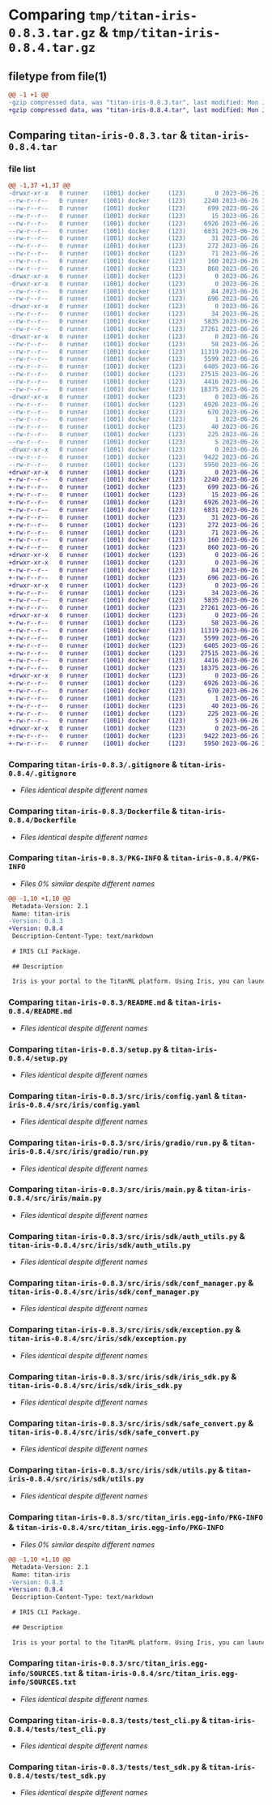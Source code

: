 # Comparing `tmp/titan-iris-0.8.3.tar.gz` & `tmp/titan-iris-0.8.4.tar.gz`

## filetype from file(1)

```diff
@@ -1 +1 @@
-gzip compressed data, was "titan-iris-0.8.3.tar", last modified: Mon Jun 26 10:31:01 2023, max compression
+gzip compressed data, was "titan-iris-0.8.4.tar", last modified: Mon Jun 26 10:54:13 2023, max compression
```

## Comparing `titan-iris-0.8.3.tar` & `titan-iris-0.8.4.tar`

### file list

```diff
@@ -1,37 +1,37 @@
-drwxr-xr-x   0 runner    (1001) docker     (123)        0 2023-06-26 10:31:01.213203 titan-iris-0.8.3/
--rw-r--r--   0 runner    (1001) docker     (123)     2240 2023-06-26 10:30:47.000000 titan-iris-0.8.3/.gitignore
--rw-r--r--   0 runner    (1001) docker     (123)      699 2023-06-26 10:30:47.000000 titan-iris-0.8.3/Dockerfile
--rw-r--r--   0 runner    (1001) docker     (123)       15 2023-06-26 10:30:47.000000 titan-iris-0.8.3/MANIFEST.in
--rw-r--r--   0 runner    (1001) docker     (123)     6926 2023-06-26 10:31:01.213203 titan-iris-0.8.3/PKG-INFO
--rw-r--r--   0 runner    (1001) docker     (123)     6831 2023-06-26 10:30:47.000000 titan-iris-0.8.3/README.md
--rw-r--r--   0 runner    (1001) docker     (123)       31 2023-06-26 10:30:47.000000 titan-iris-0.8.3/pytest.ini
--rw-r--r--   0 runner    (1001) docker     (123)      272 2023-06-26 10:30:47.000000 titan-iris-0.8.3/requirements.txt
--rw-r--r--   0 runner    (1001) docker     (123)       71 2023-06-26 10:30:47.000000 titan-iris-0.8.3/requirements_dev.txt
--rw-r--r--   0 runner    (1001) docker     (123)      160 2023-06-26 10:31:01.213203 titan-iris-0.8.3/setup.cfg
--rw-r--r--   0 runner    (1001) docker     (123)      860 2023-06-26 10:30:47.000000 titan-iris-0.8.3/setup.py
-drwxr-xr-x   0 runner    (1001) docker     (123)        0 2023-06-26 10:31:01.209203 titan-iris-0.8.3/src/
-drwxr-xr-x   0 runner    (1001) docker     (123)        0 2023-06-26 10:31:01.213203 titan-iris-0.8.3/src/iris/
--rw-r--r--   0 runner    (1001) docker     (123)       84 2023-06-26 10:30:47.000000 titan-iris-0.8.3/src/iris/__init__.py
--rw-r--r--   0 runner    (1001) docker     (123)      696 2023-06-26 10:30:47.000000 titan-iris-0.8.3/src/iris/config.yaml
-drwxr-xr-x   0 runner    (1001) docker     (123)        0 2023-06-26 10:31:01.213203 titan-iris-0.8.3/src/iris/gradio/
--rw-r--r--   0 runner    (1001) docker     (123)       34 2023-06-26 10:30:47.000000 titan-iris-0.8.3/src/iris/gradio/__init__.py
--rw-r--r--   0 runner    (1001) docker     (123)     5835 2023-06-26 10:30:47.000000 titan-iris-0.8.3/src/iris/gradio/run.py
--rw-r--r--   0 runner    (1001) docker     (123)    27261 2023-06-26 10:30:47.000000 titan-iris-0.8.3/src/iris/main.py
-drwxr-xr-x   0 runner    (1001) docker     (123)        0 2023-06-26 10:31:01.213203 titan-iris-0.8.3/src/iris/sdk/
--rw-r--r--   0 runner    (1001) docker     (123)       58 2023-06-26 10:30:47.000000 titan-iris-0.8.3/src/iris/sdk/__init__.py
--rw-r--r--   0 runner    (1001) docker     (123)    11319 2023-06-26 10:30:47.000000 titan-iris-0.8.3/src/iris/sdk/auth_utils.py
--rw-r--r--   0 runner    (1001) docker     (123)     5599 2023-06-26 10:30:47.000000 titan-iris-0.8.3/src/iris/sdk/conf_manager.py
--rw-r--r--   0 runner    (1001) docker     (123)     6405 2023-06-26 10:30:47.000000 titan-iris-0.8.3/src/iris/sdk/exception.py
--rw-r--r--   0 runner    (1001) docker     (123)    27515 2023-06-26 10:30:47.000000 titan-iris-0.8.3/src/iris/sdk/iris_sdk.py
--rw-r--r--   0 runner    (1001) docker     (123)     4416 2023-06-26 10:30:47.000000 titan-iris-0.8.3/src/iris/sdk/safe_convert.py
--rw-r--r--   0 runner    (1001) docker     (123)    18375 2023-06-26 10:30:47.000000 titan-iris-0.8.3/src/iris/sdk/utils.py
-drwxr-xr-x   0 runner    (1001) docker     (123)        0 2023-06-26 10:31:01.213203 titan-iris-0.8.3/src/titan_iris.egg-info/
--rw-r--r--   0 runner    (1001) docker     (123)     6926 2023-06-26 10:31:01.000000 titan-iris-0.8.3/src/titan_iris.egg-info/PKG-INFO
--rw-r--r--   0 runner    (1001) docker     (123)      670 2023-06-26 10:31:01.000000 titan-iris-0.8.3/src/titan_iris.egg-info/SOURCES.txt
--rw-r--r--   0 runner    (1001) docker     (123)        1 2023-06-26 10:31:01.000000 titan-iris-0.8.3/src/titan_iris.egg-info/dependency_links.txt
--rw-r--r--   0 runner    (1001) docker     (123)       40 2023-06-26 10:31:01.000000 titan-iris-0.8.3/src/titan_iris.egg-info/entry_points.txt
--rw-r--r--   0 runner    (1001) docker     (123)      225 2023-06-26 10:31:01.000000 titan-iris-0.8.3/src/titan_iris.egg-info/requires.txt
--rw-r--r--   0 runner    (1001) docker     (123)        5 2023-06-26 10:31:01.000000 titan-iris-0.8.3/src/titan_iris.egg-info/top_level.txt
-drwxr-xr-x   0 runner    (1001) docker     (123)        0 2023-06-26 10:31:01.213203 titan-iris-0.8.3/tests/
--rw-r--r--   0 runner    (1001) docker     (123)     9422 2023-06-26 10:30:47.000000 titan-iris-0.8.3/tests/test_cli.py
--rw-r--r--   0 runner    (1001) docker     (123)     5950 2023-06-26 10:30:47.000000 titan-iris-0.8.3/tests/test_sdk.py
+drwxr-xr-x   0 runner    (1001) docker     (123)        0 2023-06-26 10:54:13.920853 titan-iris-0.8.4/
+-rw-r--r--   0 runner    (1001) docker     (123)     2240 2023-06-26 10:54:01.000000 titan-iris-0.8.4/.gitignore
+-rw-r--r--   0 runner    (1001) docker     (123)      699 2023-06-26 10:54:01.000000 titan-iris-0.8.4/Dockerfile
+-rw-r--r--   0 runner    (1001) docker     (123)       15 2023-06-26 10:54:01.000000 titan-iris-0.8.4/MANIFEST.in
+-rw-r--r--   0 runner    (1001) docker     (123)     6926 2023-06-26 10:54:13.920853 titan-iris-0.8.4/PKG-INFO
+-rw-r--r--   0 runner    (1001) docker     (123)     6831 2023-06-26 10:54:01.000000 titan-iris-0.8.4/README.md
+-rw-r--r--   0 runner    (1001) docker     (123)       31 2023-06-26 10:54:01.000000 titan-iris-0.8.4/pytest.ini
+-rw-r--r--   0 runner    (1001) docker     (123)      272 2023-06-26 10:54:01.000000 titan-iris-0.8.4/requirements.txt
+-rw-r--r--   0 runner    (1001) docker     (123)       71 2023-06-26 10:54:01.000000 titan-iris-0.8.4/requirements_dev.txt
+-rw-r--r--   0 runner    (1001) docker     (123)      160 2023-06-26 10:54:13.920853 titan-iris-0.8.4/setup.cfg
+-rw-r--r--   0 runner    (1001) docker     (123)      860 2023-06-26 10:54:01.000000 titan-iris-0.8.4/setup.py
+drwxr-xr-x   0 runner    (1001) docker     (123)        0 2023-06-26 10:54:13.904853 titan-iris-0.8.4/src/
+drwxr-xr-x   0 runner    (1001) docker     (123)        0 2023-06-26 10:54:13.912853 titan-iris-0.8.4/src/iris/
+-rw-r--r--   0 runner    (1001) docker     (123)       84 2023-06-26 10:54:01.000000 titan-iris-0.8.4/src/iris/__init__.py
+-rw-r--r--   0 runner    (1001) docker     (123)      696 2023-06-26 10:54:01.000000 titan-iris-0.8.4/src/iris/config.yaml
+drwxr-xr-x   0 runner    (1001) docker     (123)        0 2023-06-26 10:54:13.912853 titan-iris-0.8.4/src/iris/gradio/
+-rw-r--r--   0 runner    (1001) docker     (123)       34 2023-06-26 10:54:01.000000 titan-iris-0.8.4/src/iris/gradio/__init__.py
+-rw-r--r--   0 runner    (1001) docker     (123)     5835 2023-06-26 10:54:01.000000 titan-iris-0.8.4/src/iris/gradio/run.py
+-rw-r--r--   0 runner    (1001) docker     (123)    27261 2023-06-26 10:54:01.000000 titan-iris-0.8.4/src/iris/main.py
+drwxr-xr-x   0 runner    (1001) docker     (123)        0 2023-06-26 10:54:13.916853 titan-iris-0.8.4/src/iris/sdk/
+-rw-r--r--   0 runner    (1001) docker     (123)       58 2023-06-26 10:54:01.000000 titan-iris-0.8.4/src/iris/sdk/__init__.py
+-rw-r--r--   0 runner    (1001) docker     (123)    11319 2023-06-26 10:54:01.000000 titan-iris-0.8.4/src/iris/sdk/auth_utils.py
+-rw-r--r--   0 runner    (1001) docker     (123)     5599 2023-06-26 10:54:01.000000 titan-iris-0.8.4/src/iris/sdk/conf_manager.py
+-rw-r--r--   0 runner    (1001) docker     (123)     6405 2023-06-26 10:54:01.000000 titan-iris-0.8.4/src/iris/sdk/exception.py
+-rw-r--r--   0 runner    (1001) docker     (123)    27515 2023-06-26 10:54:01.000000 titan-iris-0.8.4/src/iris/sdk/iris_sdk.py
+-rw-r--r--   0 runner    (1001) docker     (123)     4416 2023-06-26 10:54:01.000000 titan-iris-0.8.4/src/iris/sdk/safe_convert.py
+-rw-r--r--   0 runner    (1001) docker     (123)    18375 2023-06-26 10:54:01.000000 titan-iris-0.8.4/src/iris/sdk/utils.py
+drwxr-xr-x   0 runner    (1001) docker     (123)        0 2023-06-26 10:54:13.916853 titan-iris-0.8.4/src/titan_iris.egg-info/
+-rw-r--r--   0 runner    (1001) docker     (123)     6926 2023-06-26 10:54:13.000000 titan-iris-0.8.4/src/titan_iris.egg-info/PKG-INFO
+-rw-r--r--   0 runner    (1001) docker     (123)      670 2023-06-26 10:54:13.000000 titan-iris-0.8.4/src/titan_iris.egg-info/SOURCES.txt
+-rw-r--r--   0 runner    (1001) docker     (123)        1 2023-06-26 10:54:13.000000 titan-iris-0.8.4/src/titan_iris.egg-info/dependency_links.txt
+-rw-r--r--   0 runner    (1001) docker     (123)       40 2023-06-26 10:54:13.000000 titan-iris-0.8.4/src/titan_iris.egg-info/entry_points.txt
+-rw-r--r--   0 runner    (1001) docker     (123)      225 2023-06-26 10:54:13.000000 titan-iris-0.8.4/src/titan_iris.egg-info/requires.txt
+-rw-r--r--   0 runner    (1001) docker     (123)        5 2023-06-26 10:54:13.000000 titan-iris-0.8.4/src/titan_iris.egg-info/top_level.txt
+drwxr-xr-x   0 runner    (1001) docker     (123)        0 2023-06-26 10:54:13.920853 titan-iris-0.8.4/tests/
+-rw-r--r--   0 runner    (1001) docker     (123)     9422 2023-06-26 10:54:01.000000 titan-iris-0.8.4/tests/test_cli.py
+-rw-r--r--   0 runner    (1001) docker     (123)     5950 2023-06-26 10:54:01.000000 titan-iris-0.8.4/tests/test_sdk.py
```

### Comparing `titan-iris-0.8.3/.gitignore` & `titan-iris-0.8.4/.gitignore`

 * *Files identical despite different names*

### Comparing `titan-iris-0.8.3/Dockerfile` & `titan-iris-0.8.4/Dockerfile`

 * *Files identical despite different names*

### Comparing `titan-iris-0.8.3/PKG-INFO` & `titan-iris-0.8.4/PKG-INFO`

 * *Files 0% similar despite different names*

```diff
@@ -1,10 +1,10 @@
 Metadata-Version: 2.1
 Name: titan-iris
-Version: 0.8.3
+Version: 0.8.4
 Description-Content-Type: text/markdown
 
 # IRIS CLI Package.
 
 ## Description
 
 Iris is your portal to the TitanML platform. Using Iris, you can launch jobs to run on TitanML servers, run your own models and datasets through our compression algorithms, and explore and download the optimised models from the Titan Store.
```

### Comparing `titan-iris-0.8.3/README.md` & `titan-iris-0.8.4/README.md`

 * *Files identical despite different names*

### Comparing `titan-iris-0.8.3/setup.py` & `titan-iris-0.8.4/setup.py`

 * *Files identical despite different names*

### Comparing `titan-iris-0.8.3/src/iris/config.yaml` & `titan-iris-0.8.4/src/iris/config.yaml`

 * *Files identical despite different names*

### Comparing `titan-iris-0.8.3/src/iris/gradio/run.py` & `titan-iris-0.8.4/src/iris/gradio/run.py`

 * *Files identical despite different names*

### Comparing `titan-iris-0.8.3/src/iris/main.py` & `titan-iris-0.8.4/src/iris/main.py`

 * *Files identical despite different names*

### Comparing `titan-iris-0.8.3/src/iris/sdk/auth_utils.py` & `titan-iris-0.8.4/src/iris/sdk/auth_utils.py`

 * *Files identical despite different names*

### Comparing `titan-iris-0.8.3/src/iris/sdk/conf_manager.py` & `titan-iris-0.8.4/src/iris/sdk/conf_manager.py`

 * *Files identical despite different names*

### Comparing `titan-iris-0.8.3/src/iris/sdk/exception.py` & `titan-iris-0.8.4/src/iris/sdk/exception.py`

 * *Files identical despite different names*

### Comparing `titan-iris-0.8.3/src/iris/sdk/iris_sdk.py` & `titan-iris-0.8.4/src/iris/sdk/iris_sdk.py`

 * *Files identical despite different names*

### Comparing `titan-iris-0.8.3/src/iris/sdk/safe_convert.py` & `titan-iris-0.8.4/src/iris/sdk/safe_convert.py`

 * *Files identical despite different names*

### Comparing `titan-iris-0.8.3/src/iris/sdk/utils.py` & `titan-iris-0.8.4/src/iris/sdk/utils.py`

 * *Files identical despite different names*

### Comparing `titan-iris-0.8.3/src/titan_iris.egg-info/PKG-INFO` & `titan-iris-0.8.4/src/titan_iris.egg-info/PKG-INFO`

 * *Files 0% similar despite different names*

```diff
@@ -1,10 +1,10 @@
 Metadata-Version: 2.1
 Name: titan-iris
-Version: 0.8.3
+Version: 0.8.4
 Description-Content-Type: text/markdown
 
 # IRIS CLI Package.
 
 ## Description
 
 Iris is your portal to the TitanML platform. Using Iris, you can launch jobs to run on TitanML servers, run your own models and datasets through our compression algorithms, and explore and download the optimised models from the Titan Store.
```

### Comparing `titan-iris-0.8.3/src/titan_iris.egg-info/SOURCES.txt` & `titan-iris-0.8.4/src/titan_iris.egg-info/SOURCES.txt`

 * *Files identical despite different names*

### Comparing `titan-iris-0.8.3/tests/test_cli.py` & `titan-iris-0.8.4/tests/test_cli.py`

 * *Files identical despite different names*

### Comparing `titan-iris-0.8.3/tests/test_sdk.py` & `titan-iris-0.8.4/tests/test_sdk.py`

 * *Files identical despite different names*

